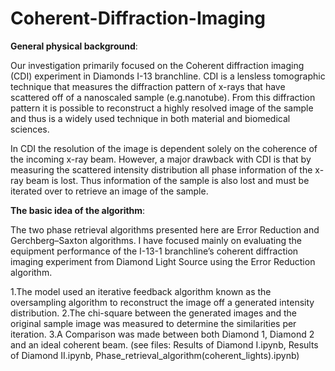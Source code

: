 # Coherent-Diffraction-Imaging
**General physical background**:

Our investigation primarily focused on the Coherent diffraction imaging (CDI) experiment in Diamonds I-13 branchline. CDI is a lensless tomographic technique that measures the diffraction pattern of x-rays that have scattered off of a nanoscaled sample (e.g.nanotube). From this diffraction pattern it is possible to reconstruct a highly resolved image of the sample and thus is a widely used technique in both material and biomedical sciences.

In CDI the resolution of the image is dependent solely on the coherence of the incoming x-ray beam. However, a major drawback with CDI is that by measuring the scattered intensity distribution all phase information of the x-ray beam is lost. Thus information of the sample is also lost and must be iterated over to
retrieve an image of the sample.

**The basic idea of the algorithm**:

The two phase retrieval algorithms presented here are Error Reduction and Gerchberg–Saxton algorithms. I have focused mainly on evaluating the equipment performance of the I-13-1 branchline’s coherent diffraction imaging experiment from Diamond Light Source using the Error Reduction algorithm. 

1.The model used an iterative feedback algorithm known as the oversampling algorithm to reconstruct the image off a generated intensity distribution.
2.The chi-square between the generated images and the original sample image was measured to determine the similarities per iteration.
3.A Comparison was made between both Diamond 1, Diamond 2 and an ideal coherent beam. (see files: Results of Diamond I.ipynb, Results of Diamond II.ipynb, Phase_retrieval_algorithm(coherent_lights).ipynb)



